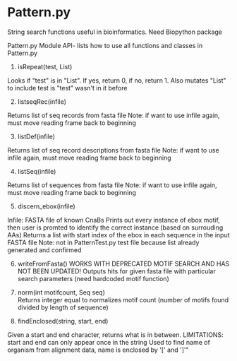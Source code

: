 # Pattern.py
String search functions useful in bioinformatics. Need Biopython package



Pattern.py Module API- lists how to use all functions and classes in Pattern.py

	                                     
1.  isRepeat(test, List)	                             
    
 Looks if "test" is in "List". If yes, return 0, if no, return 1. Also mutates "List" to include test is "test" wasn't in it before

2.  listseqRec(infile)	    

Returns list of seq records from fasta file 
Note: if want to use infile again, must move reading frame back to beginning


3.  listDef(infile)	

Returns list of seq record descriptions from fasta file
Note: if want to use infile again, must move reading frame back to beginning


4. listSeq(infile) 

Returns list of sequences from fasta file
Note: if want to use infile again, must move reading frame back to beginning


5. discern_ebox(infile)

Infile: FASTA file of known CnaBs
Prints out every instance of ebox motif, then user is promted to identify the correct instance (based on surrouding AAs)
Returns a list with start index of the ebox in each sequence in the input FASTA file
Note: not in PatternTest.py test file because list already generated and confirmed



6. writeFromFasta()
WORKS WITH DEPRECATED MOTIF SEARCH AND HAS NOT BEEN UPDATED!
Outputs hits for given fasta file with particular search parameters (need hardcoded motif function)


7. norm(int motifcount, Seq seq)	
Returns integer equal to normalizes motif count (number of motifs found divided by length of sequence)



8.  findEnclosed(string, start, end)

Given a start and end character, returns what is in between. LIMITATIONS: start and end can only appear once in the string
Used to find name of organism from alignment data, name is enclosed by '[' and ']'"

